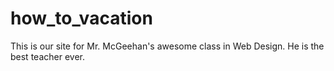 # how_to_vacation
This is our site for Mr. McGeehan's awesome class in Web Design. He is the best teacher ever. 

